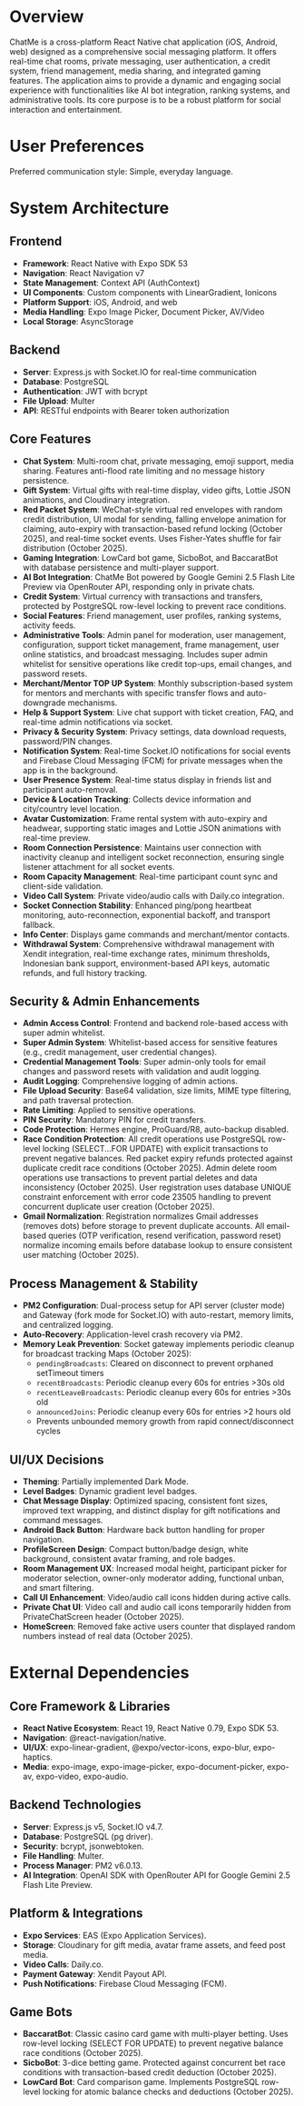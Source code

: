 # Overview

ChatMe is a cross-platform React Native chat application (iOS, Android, web) designed as a comprehensive social messaging platform. It offers real-time chat rooms, private messaging, user authentication, a credit system, friend management, media sharing, and integrated gaming features. The application aims to provide a dynamic and engaging social experience with functionalities like AI bot integration, ranking systems, and administrative tools. Its core purpose is to be a robust platform for social interaction and entertainment.

# User Preferences

Preferred communication style: Simple, everyday language.

# System Architecture

## Frontend
- **Framework**: React Native with Expo SDK 53
- **Navigation**: React Navigation v7
- **State Management**: Context API (AuthContext)
- **UI Components**: Custom components with LinearGradient, Ionicons
- **Platform Support**: iOS, Android, and web
- **Media Handling**: Expo Image Picker, Document Picker, AV/Video
- **Local Storage**: AsyncStorage

## Backend
- **Server**: Express.js with Socket.IO for real-time communication
- **Database**: PostgreSQL
- **Authentication**: JWT with bcrypt
- **File Upload**: Multer
- **API**: RESTful endpoints with Bearer token authorization

## Core Features
- **Chat System**: Multi-room chat, private messaging, emoji support, media sharing. Features anti-flood rate limiting and no message history persistence.
- **Gift System**: Virtual gifts with real-time display, video gifts, Lottie JSON animations, and Cloudinary integration.
- **Red Packet System**: WeChat-style virtual red envelopes with random credit distribution, UI modal for sending, falling envelope animation for claiming, auto-expiry with transaction-based refund locking (October 2025), and real-time socket events. Uses Fisher-Yates shuffle for fair distribution (October 2025).
- **Gaming Integration**: LowCard bot game, SicboBot, and BaccaratBot with database persistence and multi-player support.
- **AI Bot Integration**: ChatMe Bot powered by Google Gemini 2.5 Flash Lite Preview via OpenRouter API, responding only in private chats.
- **Credit System**: Virtual currency with transactions and transfers, protected by PostgreSQL row-level locking to prevent race conditions.
- **Social Features**: Friend management, user profiles, ranking systems, activity feeds.
- **Administrative Tools**: Admin panel for moderation, user management, configuration, support ticket management, frame management, user online statistics, and broadcast messaging. Includes super admin whitelist for sensitive operations like credit top-ups, email changes, and password resets.
- **Merchant/Mentor TOP UP System**: Monthly subscription-based system for mentors and merchants with specific transfer flows and auto-downgrade mechanisms.
- **Help & Support System**: Live chat support with ticket creation, FAQ, and real-time admin notifications via socket.
- **Privacy & Security System**: Privacy settings, data download requests, password/PIN changes.
- **Notification System**: Real-time Socket.IO notifications for social events and Firebase Cloud Messaging (FCM) for private messages when the app is in the background.
- **User Presence System**: Real-time status display in friends list and participant auto-removal.
- **Device & Location Tracking**: Collects device information and city/country level location.
- **Avatar Customization**: Frame rental system with auto-expiry and headwear, supporting static images and Lottie JSON animations with real-time preview.
- **Room Connection Persistence**: Maintains user connection with inactivity cleanup and intelligent socket reconnection, ensuring single listener attachment for all socket events.
- **Room Capacity Management**: Real-time participant count sync and client-side validation.
- **Video Call System**: Private video/audio calls with Daily.co integration.
- **Socket Connection Stability**: Enhanced ping/pong heartbeat monitoring, auto-reconnection, exponential backoff, and transport fallback.
- **Info Center**: Displays game commands and merchant/mentor contacts.
- **Withdrawal System**: Comprehensive withdrawal management with Xendit integration, real-time exchange rates, minimum thresholds, Indonesian bank support, environment-based API keys, automatic refunds, and full history tracking.

## Security & Admin Enhancements
- **Admin Access Control**: Frontend and backend role-based access with super admin whitelist.
- **Super Admin System**: Whitelist-based access for sensitive features (e.g., credit management, user credential changes).
- **Credential Management Tools**: Super admin-only tools for email changes and password resets with validation and audit logging.
- **Audit Logging**: Comprehensive logging of admin actions.
- **File Upload Security**: Base64 validation, size limits, MIME type filtering, and path traversal protection.
- **Rate Limiting**: Applied to sensitive operations.
- **PIN Security**: Mandatory PIN for credit transfers.
- **Code Protection**: Hermes engine, ProGuard/R8, auto-backup disabled.
- **Race Condition Protection**: All credit operations use PostgreSQL row-level locking (SELECT...FOR UPDATE) with explicit transactions to prevent negative balances. Red packet expiry refunds protected against duplicate credit race conditions (October 2025). Admin delete room operations use transactions to prevent partial deletes and data inconsistency (October 2025). User registration uses database UNIQUE constraint enforcement with error code 23505 handling to prevent concurrent duplicate user creation (October 2025).
- **Gmail Normalization**: Registration normalizes Gmail addresses (removes dots) before storage to prevent duplicate accounts. All email-based queries (OTP verification, resend verification, password reset) normalize incoming emails before database lookup to ensure consistent user matching (October 2025).

## Process Management & Stability
- **PM2 Configuration**: Dual-process setup for API server (cluster mode) and Gateway (fork mode for Socket.IO) with auto-restart, memory limits, and centralized logging.
- **Auto-Recovery**: Application-level crash recovery via PM2.
- **Memory Leak Prevention**: Socket gateway implements periodic cleanup for broadcast tracking Maps (October 2025):
  - `pendingBroadcasts`: Cleared on disconnect to prevent orphaned setTimeout timers
  - `recentBroadcasts`: Periodic cleanup every 60s for entries >30s old
  - `recentLeaveBroadcasts`: Periodic cleanup every 60s for entries >30s old
  - `announcedJoins`: Periodic cleanup every 60s for entries >2 hours old
  - Prevents unbounded memory growth from rapid connect/disconnect cycles

## UI/UX Decisions
- **Theming**: Partially implemented Dark Mode.
- **Level Badges**: Dynamic gradient level badges.
- **Chat Message Display**: Optimized spacing, consistent font sizes, improved text wrapping, and distinct display for gift notifications and command messages.
- **Android Back Button**: Hardware back button handling for proper navigation.
- **ProfileScreen Design**: Compact button/badge design, white background, consistent avatar framing, and role badges.
- **Room Management UX**: Increased modal height, participant picker for moderator selection, owner-only moderator adding, functional unban, and smart filtering.
- **Call UI Enhancement**: Video/audio call icons hidden during active calls.
- **Private Chat UI**: Video call and audio call icons temporarily hidden from PrivateChatScreen header (October 2025).
- **HomeScreen**: Removed fake active users counter that displayed random numbers instead of real data (October 2025).

# External Dependencies

## Core Framework & Libraries
- **React Native Ecosystem**: React 19, React Native 0.79, Expo SDK 53.
- **Navigation**: @react-navigation/native.
- **UI/UX**: expo-linear-gradient, @expo/vector-icons, expo-blur, expo-haptics.
- **Media**: expo-image, expo-image-picker, expo-document-picker, expo-av, expo-video, expo-audio.

## Backend Technologies
- **Server**: Express.js v5, Socket.IO v4.7.
- **Database**: PostgreSQL (pg driver).
- **Security**: bcrypt, jsonwebtoken.
- **File Handling**: Multer.
- **Process Manager**: PM2 v6.0.13.
- **AI Integration**: OpenAI SDK with OpenRouter API for Google Gemini 2.5 Flash Lite Preview.

## Platform & Integrations
- **Expo Services**: EAS (Expo Application Services).
- **Storage**: Cloudinary for gift media, avatar frame assets, and feed post media.
- **Video Calls**: Daily.co.
- **Payment Gateway**: Xendit Payout API.
- **Push Notifications**: Firebase Cloud Messaging (FCM).

## Game Bots
- **BaccaratBot**: Classic casino card game with multi-player betting. Uses row-level locking (SELECT FOR UPDATE) to prevent negative balance race conditions (October 2025).
- **SicboBot**: 3-dice betting game. Protected against concurrent bet race conditions with transaction-based credit deduction (October 2025).
- **LowCard Bot**: Card comparison game. Implements PostgreSQL row-level locking for atomic balance checks and deductions (October 2025).